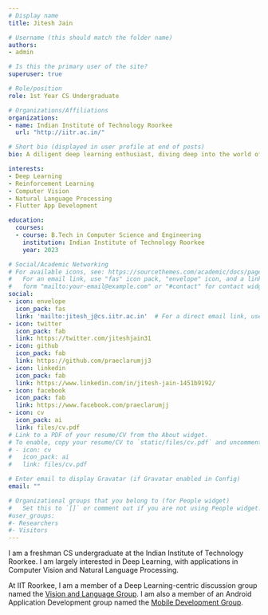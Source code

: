 ```yaml
---
# Display name
title: Jitesh Jain

# Username (this should match the folder name)
authors:
- admin

# Is this the primary user of the site?
superuser: true

# Role/position
role: 1st Year CS Undergraduate

# Organizations/Affiliations
organizations:
- name: Indian Institute of Technology Roorkee
  url: "http://iitr.ac.in/"

# Short bio (displayed in user profile at end of posts)
bio: A diligent deep learning enthusiast, diving deep into the world of Artificial Intelligence, trying to find solutions to the unanswered problems in the field of AI to help humanity.

interests:
- Deep Learning
- Reinforcement Learning
- Computer Vision
- Natural Language Processing
- Flutter App Development

education:
  courses:
  - course: B.Tech in Computer Science and Engineering
    institution: Indian Institute of Technology Roorkee
    year: 2023

# Social/Academic Networking
# For available icons, see: https://sourcethemes.com/academic/docs/page-builder/#icons
#   For an email link, use "fas" icon pack, "envelope" icon, and a link in the
#   form "mailto:your-email@example.com" or "#contact" for contact widget.
social:
- icon: envelope
  icon_pack: fas
  link: 'mailto:jitesh_j@cs.iitr.ac.in'  # For a direct email link, use "mailto:test@example.org".
- icon: twitter
  icon_pack: fab
  link: https://twitter.com/jiteshjain31
- icon: github
  icon_pack: fab
  link: https://github.com/praeclarumjj3
- icon: linkedin
  icon_pack: fab
  link: https://www.linkedin.com/in/jitesh-jain-1451b9192/
- icon: facebook
  icon_pack: fab
  link: https://www.facebook.com/praeclarumjj
- icon: cv
  icon_pack: ai
  link: files/cv.pdf
# Link to a PDF of your resume/CV from the About widget.
# To enable, copy your resume/CV to `static/files/cv.pdf` and uncomment the lines below.
# - icon: cv
#   icon_pack: ai
#   link: files/cv.pdf

# Enter email to display Gravatar (if Gravatar enabled in Config)
email: ""

# Organizational groups that you belong to (for People widget)
#   Set this to `[]` or comment out if you are not using People widget.
#user_groups:
#- Researchers
#- Visitors
---
```


I am a freshman CS undergraduate at the Indian Institute of Technology Roorkee. I am largely interested in Deep Learning, with applications in Computer Vision and Natural Language Processing. 

At IIT Roorkee, I am a member of a Deep Learning-centric discussion group named the [Vision and Language Group](https://vlgiitr.github.io). I am also a member of an Android Application Development group named the [Mobile Development Group](https://mdg.iitr.ac.in/).

